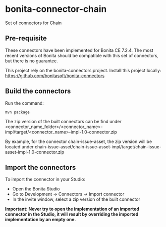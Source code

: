 # bonita-connector-chain
Set of connectors for Chain

## Pre-requisite

These connectors have been implemented for Bonita CE 7.2.4. The most recent versions of Bonita should be compatible with this set of connectors, but there is no guarantee. 

This project rely on the bonita-connectors project. Install this project locally: https://github.com/bonitasoft/bonita-connectors

## Build the connectors 

Run the command:
```    
mvn package
```

The zip version of the built connectors can be find under <connector_name_folder>/<connector_name>-impl/target/<connector_name>-impl-1.0-connector.zip

By example, for the connector chain-issue-asset, the zip version will be located under chain-issue-asset/chain-issue-asset-impl/target/chain-issue-asset-impl-1.0-connector.zip

## Import the connectors

To import the connector in your Studio:

* Open the Bonita Studio
* Go to Development -> Connectors -> Import connector
* In the invite window, select a zip version of the built connector

**Important: Never try to open the implementation of an imported connector in the Studio, it will result by overriding the imported implementation by an empty one.**
